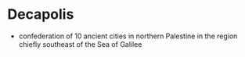 # Decapolis

- confederation of 10 ancient cities in northern Palestine in the region chiefly southeast of the Sea of Galilee